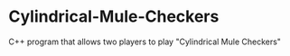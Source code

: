 # Cylindrical-Mule-Checkers
C++ program that allows two players to play "Cylindrical Mule Checkers"
